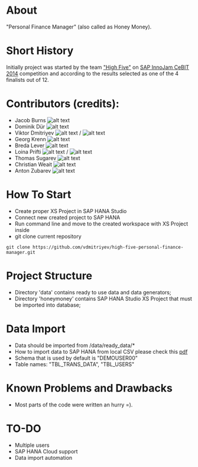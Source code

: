About
=====
"Personal Finance Manager" (also called as Honey Money).

Short History
=============
Initially project was started by the team ["High Five"](http://wiki.scn.sap.com/wiki/display/events/Team+05+-+The+New+Bank+1) on [SAP InnoJam CeBIT 2014](http://wiki.scn.sap.com/wiki/display/events/SAP+InnoJam+CeBIT+2014) competition and according to the results selected as one of the 4 finalists out of 12.

Contributors (credits):
======================
* Jacob Burns ![alt text](https://raw.github.com/vdmitriyev/high-five-personal-finance-manager/master/misc/country-flags/gb.png "Great Britain")
* Dominik Dür ![alt text](https://raw.github.com/vdmitriyev/high-five-personal-finance-manager/master/misc/country-flags/li.png "Liechtenstein")
* Viktor Dmitriyev ![alt text](https://raw.github.com/vdmitriyev/high-five-personal-finance-manager/master/misc/country-flags/de.png "Germany") / ![alt text](https://raw.github.com/vdmitriyev/high-five-personal-finance-manager/master/misc/country-flags/kz.png "Kazakhstan")
* Georg Krenn ![alt text](https://raw.github.com/vdmitriyev/high-five-personal-finance-manager/master/misc/country-flags/at.png "Kazakhstan")
* Breda Lever ![alt text](https://raw.github.com/vdmitriyev/high-five-personal-finance-manager/master/misc/country-flags/si.png "Slovenia")
* Loina Prifti ![alt text](https://raw.github.com/vdmitriyev/high-five-personal-finance-manager/master/misc/country-flags/de.png "Germany") / ![alt text](https://raw.github.com/vdmitriyev/high-five-personal-finance-manager/master/misc/country-flags/al.png "Alabania")
* Thomas Sugarev ![alt text](https://raw.github.com/vdmitriyev/high-five-personal-finance-manager/master/misc/country-flags/gb.png "Great Britain")
* Christian Weait ![alt text](https://raw.github.com/vdmitriyev/high-five-personal-finance-manager/master/misc/country-flags/dk.png "Denmark")
* Anton Zubarev ![alt text](https://raw.github.com/vdmitriyev/high-five-personal-finance-manager/master/misc/country-flags/ru.png "Russia")

How To Start
============
* Create proper XS Project in SAP HANA Studio
* Connect new created project to SAP HANA
* Run command line and move to the created workspace with XS Project inside
* git clone current repository
```
git clone https://github.com/vdmitriyev/high-five-personal-finance-manager.git
```

Project Structure
=================
* Directory 'data' contains ready to use data and data generators;
* Directory 'honeymoney' contains SAP HANA Studio XS Project that must be imported into database;

Data Import
===========
* Data should be imported from /data/ready_data/*
* How to import data to SAP HANA from local CSV please check this [pdf](https://github.com/vdmitriyev/saphana-demos-bi2course-vlba/blob/master/demo-import-csv-data/import-csv-data.pdf)
* Schema that is used by default is "DEMOUSER00"
* Table names: "TBL_TRANS_DATA", "TBL_USERS"

Known Problems and Drawbacks
============================
* Most parts of the code were written an hurry =).

TO-DO
============================
* Multiple users
* SAP HANA Cloud support
* Data import automation

